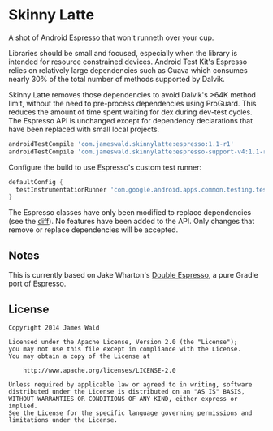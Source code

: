 Skinny Latte
============

A shot of Android [Espresso][espresso] that won't runneth over your cup.

Libraries should be small and focused, especially when the library is intended for resource
constrained devices. Android Test Kit's Espresso relies on relatively large dependencies such as
Guava which consumes nearly 30% of the total number of methods supported by Dalvik.

Skinny Latte removes those dependencies to avoid Dalvik's >64K method limit, without the need to
pre-process dependencies using ProGuard. This reduces the amount of time spent waiting for dex
during dev-test cycles.  The Espresso API is unchanged except for dependency declarations that have
been replaced with small local projects.

```groovy
androidTestCompile 'com.jameswald.skinnylatte:espresso:1.1-r1'
androidTestCompile 'com.jameswald.skinnylatte:espresso-support-v4:1.1-r1'
```

Configure the build to use Espresso's custom test runner:
```groovy
defaultConfig {
  testInstrumentationRunner 'com.google.android.apps.common.testing.testrunner.GoogleInstrumentationTestRunner'
}
```

The Espresso classes have only been modified to replace dependencies (see the [diff][diff]). No
features have been added to the API. Only changes that remove or replace dependencies will be
accepted.

Notes
-----

This is currently based on Jake Wharton's [Double Espresso][double-espresso], a pure Gradle port of
Espresso.

License
-------

    Copyright 2014 James Wald

    Licensed under the Apache License, Version 2.0 (the "License");
    you may not use this file except in compliance with the License.
    You may obtain a copy of the License at

        http://www.apache.org/licenses/LICENSE-2.0

    Unless required by applicable law or agreed to in writing, software
    distributed under the License is distributed on an "AS IS" BASIS,
    WITHOUT WARRANTIES OR CONDITIONS OF ANY KIND, either express or implied.
    See the License for the specific language governing permissions and
    limitations under the License.


 [espresso]: https://code.google.com/p/android-test-kit/
 [double-espresso]: https://github.com/JakeWharton/double-espresso
 [diff]: https://github.com/jameswald/skinny-latte/compare/gradle...skinny
